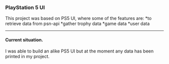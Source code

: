 ### PlayStation 5 UI

This project was based on PS5 UI, where some of the features are:
*to retrieve data from psn-api
*gather trophy data
*game data
*user data

---

#### Current situation.

I was able to build an alike PS5 UI but at the moment any data has been printed in my project.
